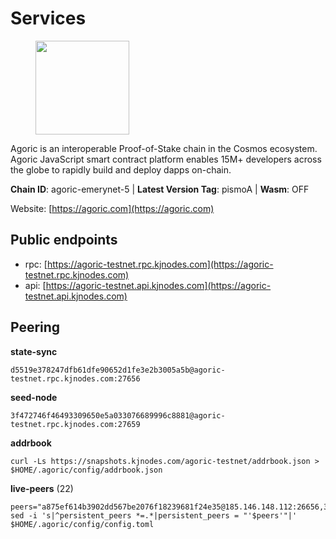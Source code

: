 # Services

<figure><img src="https://raw.githubusercontent.com/kj89/testnet_manuals/main/pingpub/logos/agoric.png" width="150" alt=""><figcaption></figcaption></figure>

Agoric is an interoperable Proof-of-Stake chain in the Cosmos ecosystem.  Agoric JavaScript smart contract platform enables 15M+ developers across the  globe to rapidly build and deploy dapps on-chain.

**Chain ID**: agoric-emerynet-5 | **Latest Version Tag**: pismoA | **Wasm**: OFF

Website: [https://agoric.com](https://agoric.com)


## Public endpoints

* rpc: [https://agoric-testnet.rpc.kjnodes.com](https://agoric-testnet.rpc.kjnodes.com)
* api: [https://agoric-testnet.api.kjnodes.com](https://agoric-testnet.api.kjnodes.com)

## Peering

**state-sync**

```
d5519e378247dfb61dfe90652d1fe3e2b3005a5b@agoric-testnet.rpc.kjnodes.com:27656
```

**seed-node**

```
3f472746f46493309650e5a033076689996c8881@agoric-testnet.rpc.kjnodes.com:27659
```

**addrbook**
```
curl -Ls https://snapshots.kjnodes.com/agoric-testnet/addrbook.json > $HOME/.agoric/config/addrbook.json
```

**live-peers** (22)
```
peers="a875ef614b3902dd567be2076f18239681f24e35@185.146.148.112:26656,32f7fbecd40b420d592ac460703c4ac647875566@65.109.23.238:26656,a5b991654d0723e038d3723b1345b2a288d49146@38.242.156.28:26656,7b1cafa0879374125c623d854bcc0cb9cd98729e@185.213.25.151:26656,d5519e378247dfb61dfe90652d1fe3e2b3005a5b@65.109.68.190:27656,e5d3db7a51d3fb40a4855d6677318944faf7d5f2@142.132.191.166:26656,6f9e22eba0130f1a29c25e28beeae69b2621a403@35.226.248.0:26656,a3a1e6c7a9ceec632c22769a9e369d05a796dc24@65.108.79.246:26709,793955daf95ad29f003cc4ec7e6c60c00677b2f7@5.9.81.187:30656,fa171a30e3118fb2b92a5afb4bb6e661ad6e6aa0@35.238.67.135:26656,8e4e958b928eaa648ee90f1ede28e36f1469cef2@34.125.231.100:26656,98e1069b1cfc445e377eda6a0eadd94f7877065d@162.55.169.76:26656,8dfb920cdc2eba42b688f44fdd26e12dabfbb6a9@95.217.130.111:27656,fd9d8063921531990cfebb72d5adadf276484e8d@13.215.217.74:26656,c63cc83797e108ee7881209dd1545671a5e92ea6@35.238.211.8:26656,bf32fb432cce9579c3bd20171f2918b9b2873796@154.12.225.46:26656,c72d05f83b53dc7f6c55d7d3e67c304716d27d80@116.202.227.117:27656,42084028a65c5d609793ffc618d1dcbf374fc301@65.109.28.219:14456,53ae0b0710f2f32aa60717953a51e60a7ad7b1c5@34.172.197.172:26656,fb86a0993c694c981a28fa1ebd1fd692f345348b@34.171.162.87:26656,fed5712837f1561b7ac4eebbbf618df7c76104d9@142.132.221.179:44656,6644a86094a0cb0152f83aed74357c439657770b@185.239.209.79:26656"
sed -i 's|^persistent_peers *=.*|persistent_peers = "'$peers'"|' $HOME/.agoric/config/config.toml
```
